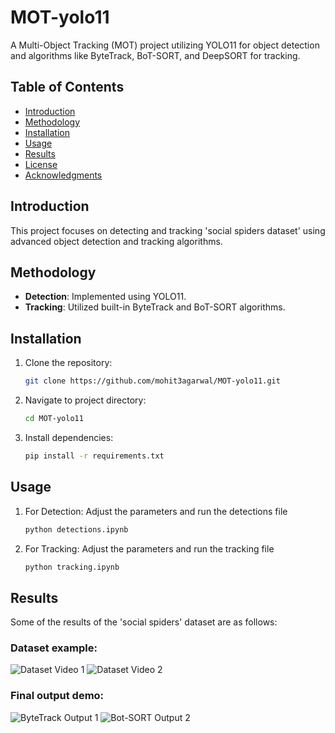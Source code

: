 # MOT-yolo11

A Multi-Object Tracking (MOT) project utilizing YOLO11 for object detection and algorithms like ByteTrack, BoT-SORT, and DeepSORT for tracking.

## Table of Contents

- [Introduction](#introduction)
- [Methodology](#methodology)
- [Installation](#installation)
- [Usage](#usage)
- [Results](#results)
- [License](#license)
- [Acknowledgments](#acknowledgments)

## Introduction

This project focuses on detecting and tracking 'social spiders dataset' using advanced object detection and tracking algorithms.

## Methodology

- **Detection**: Implemented using YOLO11.
- **Tracking**: Utilized built-in ByteTrack and BoT-SORT algorithms.

## Installation

1. Clone the repository:
   ```bash
   git clone https://github.com/mohit3agarwal/MOT-yolo11.git

2. Navigate to project directory:
   ```bash
   cd MOT-yolo11

3. Install dependencies:
   ```bash
   pip install -r requirements.txt

## Usage

1. For Detection:
   Adjust the parameters and run the detections file
   ```bash
   python detections.ipynb

2. For Tracking:
   Adjust the parameters and run the tracking file
   ```bash
   python tracking.ipynb

## Results
Some of the results of the 'social spiders' dataset are as follows:

### Dataset example:
![Dataset Video 1](media/data/data1.gif)
![Dataset Video 2](media/data/data2.gif)
   
### Final output demo:
![ByteTrack Output 1](media/results/byte1.gif)
![Bot-SORT Output 2](media/results/bot2.gif)
